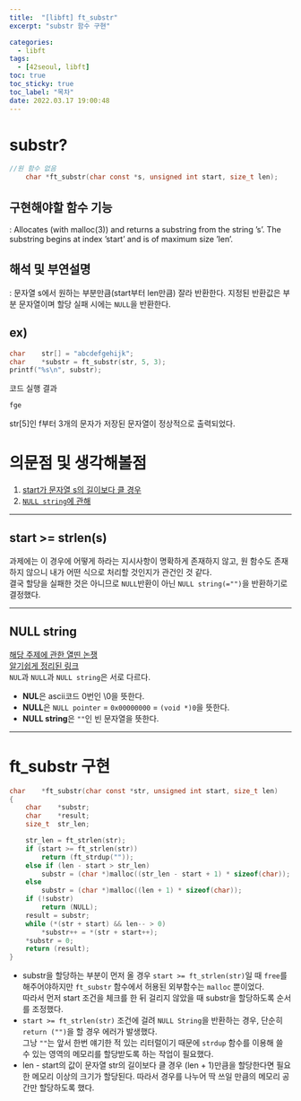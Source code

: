 ```yaml
---
title:  "[libft] ft_substr"
excerpt: "substr 함수 구현"

categories:
  - libft
tags:
  - [42seoul, libft]
toc: true
toc_sticky: true
toc_label: "목차"
date: 2022.03.17 19:00:48
---
```


# substr?

```c
//원 함수 없음
    char *ft_substr(char const *s, unsigned int start, size_t len);
```

## 구현해야할 함수 기능    
:  Allocates (with malloc(3)) and returns a substring from the string ’s’. The substring begins at index ’start’ and is of maximum size ’len’.    

## 해석 및 부연설명    
:  문자열 s에서 원하는 부분만큼(start부터 len만큼) 잘라 반환한다. 지정된 반환값은 부분 문자열이며 할당 실패 시에는 `NULL`을 반환한다.   

## ex)    
```c
char	str[] = "abcdefgehijk";
char	*substr = ft_substr(str, 5, 3);
printf("%s\n", substr);
```
코드 실행 결과
```c
fge
```
str[5]인 f부터 3개의 문자가 저장된 문자열이 정상적으로 출력되었다.    

# 의문점 및 생각해볼점    
1. [start가 문자열 s의 길이보다 클 경우](#start--strlens)
2. [`NULL string`에 관해](#null-string)

***

## start >= strlen(s)
과제에는 이 경우에 어떻게 하라는 지시사항이 명확하게 존재하지 않고, 원 함수도 존재하지 않으니 내가 어떤 식으로 처리할 것인지가 관건인 것 같다.    
결국 할당을 실패한 것은 아니므로 `NULL`반환이 아닌 `NULL string(="")`을 반환하기로 결정했다.    

***

## NULL string
[해당 주제에 관한 열띤 논쟁](https://kldp.org/node/28150)    
[알기쉽게 정리된 링크](https://code4human.tistory.com/116)    
`NUL`과 `NULL`과 `NULL string`은 서로 다르다.    
* **NUL**은 ascii코드 0번인 \0을 뜻한다.    
* **NULL**은 `NULL pointer` =  `0x00000000` = `(void *)0`을 뜻한다.    
* **NULL string**은 `""`인 빈 문자열을 뜻한다.    

***

# ft_substr 구현

```c
char	*ft_substr(char const *str, unsigned int start, size_t len)
{
	char	*substr;
	char	*result;
	size_t	str_len;

	str_len = ft_strlen(str);
	if (start >= ft_strlen(str))
		return (ft_strdup(""));
	else if (len - start > str_len)
		substr = (char *)malloc((str_len - start + 1) * sizeof(char));
	else
		substr = (char *)malloc((len + 1) * sizeof(char));
	if (!substr)
		return (NULL);
	result = substr;
	while (*(str + start) && len-- > 0)
		*substr++ = *(str + start++);
	*substr = 0;
	return (result);
}

```
* substr을 할당하는 부분이 먼저 올 경우 `start >= ft_strlen(str)`일 때 `free`를 해주어야하지만 `ft_substr` 함수에서 허용된 외부함수는 `malloc` 뿐이었다.    
따라서 먼저 start 조건을 체크를 한 뒤 걸리지 않았을 때 substr을 할당하도록 순서를 조정했다.    
* `start >= ft_strlen(str)` 조건에 걸려 `NULL String`을 반환하는 경우, 단순히 `return ("")`을 할 경우 에러가 발생했다.    
그낭 `""`는 앞서 한번 얘기한 적 있는 리터럴이기 때문에 `strdup` 함수를 이용해 쓸 수 있는 영역의 메모리를 할당받도록 하는 작업이 필요했다.    
* len - start의 값이 문자열 str의 길이보다 클 경우 (len + 1)만큼을 할당한다면 필요한 메모리 이상의 크기가 할당된다. 따라서 경우를 나누어 딱 쓰일 만큼의 메모리 공간만 할당하도록 했다.    


